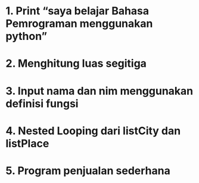 # 1. Print “saya belajar Bahasa Pemrograman menggunakan python”
# 2. Menghitung luas segitiga
# 3. Input nama dan nim menggunakan definisi fungsi
# 4. Nested Looping dari listCity dan listPlace
# 5. Program penjualan sederhana